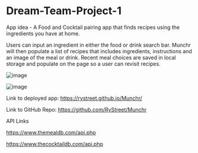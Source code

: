 # Dream-Team-Project-1

App idea - A Food and Cocktail pairing app that finds recipes using the ingredients you have at home.

Users can input an ingredient in either the food or drink search bar. Munchr will then populate a list of recipes that includes ingredients, instructions and an image of the meal or drink. Recent meal choices are saved in local storage and populate on the page so a user can revisit recipes.

![image](https://user-images.githubusercontent.com/112584082/199333527-17658774-d566-46be-b8e7-aaee1e6083a8.png)

![image](https://user-images.githubusercontent.com/112584082/199333583-5fd9d180-83fb-4107-9739-2d00f625537f.png)

Link to deployed app: https://rystreet.github.io/Munchr/

Link to GitHub Repo: https://github.com/RyStreet/Munchr

API Links

https://www.themealdb.com/api.php

https://www.thecocktaildb.com/api.php
